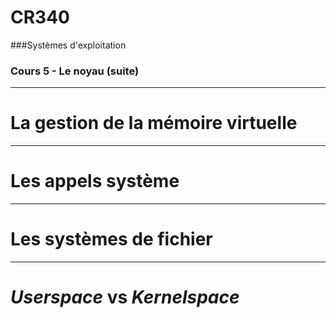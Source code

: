 # CR340

###Systèmes d'exploitation

### Cours 5 - Le noyau (suite)

---
# La gestion de la mémoire virtuelle
---
# Les appels système
---
# Les systèmes de fichier
---
# *Userspace* vs *Kernelspace*
